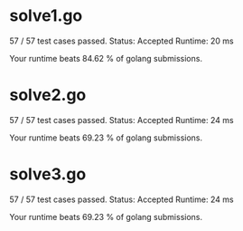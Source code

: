 # solve1.go

57 / 57 test cases passed.
Status: Accepted
Runtime: 20 ms

Your runtime beats 84.62 % of golang submissions.

# solve2.go

57 / 57 test cases passed.
Status: Accepted
Runtime: 24 ms

Your runtime beats 69.23 % of golang submissions.

# solve3.go

57 / 57 test cases passed.
Status: Accepted
Runtime: 24 ms

Your runtime beats 69.23 % of golang submissions.

